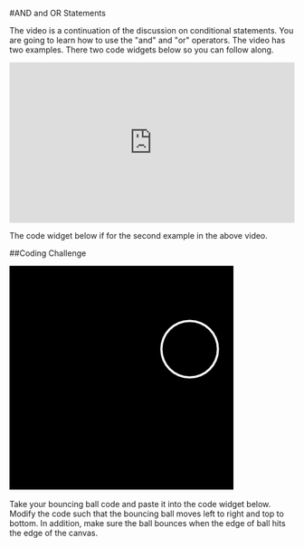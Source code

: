 #AND and OR Statements

The video is a continuation of the discussion on conditional statements. You are going to learn how to use the "and" and "or" operators. The video has two examples. There two code widgets below so you can follow along.

<div style="position:relative;height:0;padding-bottom:56.25%"><iframe src="https://www.youtube.com/embed/r2S7j54I68c?start=589" width="640" height="360" frameborder="0" style="position:absolute;width:100%;height:100%;left:0" allowfullscreen></iframe></div>

<script type="text/p5" data-preview-width="500">

//Use the && (AND) operator in an if statement

function setup() { 
  createCanvas(400, 400);
} 

function draw() { 
  background(255);
	stroke(255);
	strokeWeight(4);
	noFill();
	
	if (mouseX > 300){
		
	} 
	
	rect(300, 200, 100, 100);

}
</script>

The code widget below if for the second example in the above video.

<script type="text/p5" data-preview-width="500">

//Use the || (OR) operator in an if statement

var x;
var speed;

function setup() { 
  createCanvas(400, 400);
  x = 0;
  speed = 3;
} 

function draw() { 
  background(255);
	stroke(255);
	strokeWeight(4);
	noFill();
	
	ellipse(x, 200, 100, 100);
	if (x > width) {
		speed = -3;
	}
	x = x + speed;

}
</script>

##Coding Challenge

<img src="bouncingBall.gif" alt="Bouncing Ball">

Take your bouncing ball code and paste it into the code widget below. Modify the code such that the bouncing ball moves left to right and top to bottom. In addition, make sure the ball bounces when the edge of ball hits the edge of the canvas.

<script type="text/p5" data-preview-width="500">





</script>
